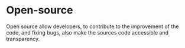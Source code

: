 # Open-source
Open source allow developers, to contribute  to the improvement of the code, and fixing bugs, also make the sources code accessible and transparency.
